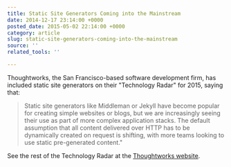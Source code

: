 ```yaml
---
title: Static Site Generators Coming into the Mainstream
date: 2014-12-17 23:14:00 +0000
posted_date: 2015-05-02 22:14:00 +0000
category: article
slug: static-site-generators-coming-into-the-mainstream
source: ''
related_tools: ''

---
```

Thoughtworks, the San Francisco-based software development firm, has included static site generators on their "Technology Radar" for 2015, saying that:

> Static site generators like Middleman or Jekyll have become popular for creating simple websites or blogs, but we are increasingly seeing their use as part of more complex application stacks. The default assumption that all content delivered over HTTP has to be dynamically created on request is shifting, with more teams looking to use static pre-generated content."

See the rest of the Technology Radar at the [Thoughtworks website](http://www.thoughtworks.com/radar/techniques).


